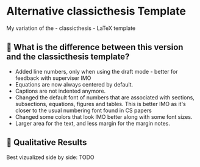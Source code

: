 # Alternative classicthesis Template
My variation of the - classicthesis - LaTeX template

## :octopus: What is the difference between this version and the classicthesis template?
- Added line numbers, only when using the draft mode - better for feedback with superviser IMO
- Equations are now always centered by default.
- Captions are not indented anymore.
- Changed the default font of numbers that are associated with sections, subsections, equations, figures and tables. This is better IMO as it's closer to the usual numbering font found in CS papers
- Changed some colors that look IMO better along with some font sizes.
- Larger area for the text, and less margin for the margin notes.

## :frog: Qualitative Results 
Best vizualized side by side: TODO

